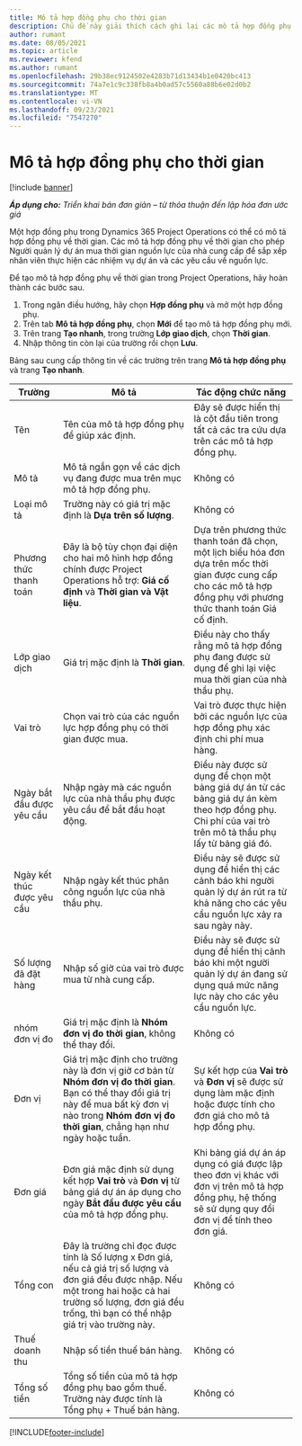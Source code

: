 ```yaml
---
title: Mô tả hợp đồng phụ cho thời gian
description: Chủ đề này giải thích cách ghi lại các mô tả hợp đồng phụ cho thời gian và ghi lại giao dịch mua thời gian từ các nhà cung cấp.
author: rumant
ms.date: 08/05/2021
ms.topic: article
ms.reviewer: kfend
ms.author: rumant
ms.openlocfilehash: 29b38ec9124502e4283b71d13434b1e0420bc413
ms.sourcegitcommit: 74a7e1c9c338fb8a4b0ad57c5560a88b6e02d0b2
ms.translationtype: MT
ms.contentlocale: vi-VN
ms.lasthandoff: 09/23/2021
ms.locfileid: "7547270"
---
```

# <a name="subcontract-lines-for-time"></a>Mô tả hợp đồng phụ cho thời gian

[!include [banner](../../includes/dataverse-preview.md)]

_**Áp dụng cho:** Triển khai bản đơn giản – từ thỏa thuận đến lập hóa đơn ước giá_

Một hợp đồng phụ trong Dynamics 365 Project Operations có thể có mô tả hợp đồng phụ về thời gian. Các mô tả hợp đồng phụ về thời gian cho phép Người quản lý dự án mua thời gian nguồn lực của nhà cung cấp để sắp xếp nhân viên thực hiện các nhiệm vụ dự án và các yêu cầu về nguồn lực.

Để tạo mô tả hợp đồng phụ về thời gian trong Project Operations, hãy hoàn thành các bước sau.

1. Trong ngăn điều hướng, hãy chọn **Hợp đồng phụ** và mở một hợp đồng phụ.
2. Trên tab **Mô tả hợp đồng phụ**, chọn **Mới** để tạo mô tả hợp đồng phụ mới.
3. Trên trang **Tạo nhanh**, trong trường **Lớp giao dịch**, chọn **Thời gian**.
4. Nhập thông tin còn lại của trường rồi chọn **Lưu**.

  Bảng sau cung cấp thông tin về các trường trên trang **Mô tả hợp đồng phụ** và trang **Tạo nhanh**.

| **Trường** | **Mô tả** | **Tác động chức năng** |
| --- | --- | --- |
| Tên | Tên của mô tả hợp đồng phụ để giúp xác định. | Đây sẽ được hiển thị là cột đầu tiên trong tất cả các tra cứu dựa trên các mô tả hợp đồng phụ. |
| Mô tả | Mô tả ngắn gọn về các dịch vụ đang được mua trên mục mô tả hợp đồng phụ. |Không có |
| Loại mô tả |   Trường này có giá trị mặc định là **Dựa trên số lượng**.| Không có |
| Phương thức thanh toán | Đây là bộ tùy chọn đại diện cho hai mô hình hợp đồng chính được Project Operations hỗ trợ: **Giá cố định** và **Thời gian và Vật liệu**. | Dựa trên phương thức thanh toán đã chọn, một lịch biểu hóa đơn dựa trên mốc thời gian được cung cấp cho các mô tả hợp đồng phụ với phương thức thanh toán Giá cố định. |
| Lớp giao dịch | Giá trị mặc định là **Thời gian**. | Điều này cho thấy rằng mô tả hợp đồng phụ đang được sử dụng để ghi lại việc mua thời gian của nhà thầu phụ. |
| Vai trò | Chọn vai trò của các nguồn lực hợp đồng phụ có thời gian được mua. | Vai trò được thực hiện bởi các nguồn lực của hợp đồng phụ xác định chi phí mua hàng. |
| Ngày bắt đầu được yêu cầu | Nhập ngày mà các nguồn lực của nhà thầu phụ được yêu cầu để bắt đầu hoạt động. | Điều này được sử dụng để chọn một bảng giá dự án từ các bảng giá dự án kèm theo hợp đồng phụ. Chi phí của vai trò trên mô tả thầu phụ lấy từ bảng giá đó. |
| Ngày kết thúc được yêu cầu | Nhập ngày kết thúc phân công nguồn lực của nhà thầu phụ. | Điều này sẽ được sử dụng để hiển thị các cảnh báo khi người quản lý dự án rút ra từ khả năng cho các yêu cầu nguồn lực xảy ra sau ngày này. |
| Số lượng đã đặt hàng | Nhập số giờ của vai trò được mua từ nhà cung cấp. | Điều này sẽ được sử dụng để hiển thị cảnh báo khi một người quản lý dự án đang sử dụng quá mức năng lực này cho các yêu cầu nguồn lực. |
| nhóm đơn vị đo | Giá trị mặc định là **Nhóm đơn vị đo thời gian**, không thể thay đổi. | Không có|
| Đơn vị | Giá trị mặc định cho trường này là đơn vị giờ cơ bản từ **Nhóm đơn vị đo thời gian**. Bạn có thể thay đổi giá trị này để mua bất kỳ đơn vị nào trong **Nhóm đơn vị đo thời gian**, chẳng hạn như ngày hoặc tuần. | Sự kết hợp của **Vai trò** và **Đơn vị** sẽ được sử dụng làm mặc định hoặc được tính cho đơn giá cho mô tả hợp đồng phụ. |
| Đơn giá | Đơn giá mặc định sử dụng kết hợp **Vai trò** và **Đơn vị** từ bảng giá dự án áp dụng cho ngày **Bắt đầu được yêu cầu** của mô tả hợp đồng phụ. | Khi bảng giá dự án áp dụng có giá được lập theo đơn vị khác với đơn vị trên mô tả hợp đồng phụ, hệ thống sẽ sử dụng quy đổi đơn vị để tính theo đơn giá. |
| Tổng con |    Đây là trường chỉ đọc được tính là Số lượng x Đơn giá, nếu cả giá trị số lượng và đơn giá đều được nhập. Nếu một trong hai hoặc cả hai trường số lượng, đơn giá đều trống, thì bạn có thể nhập giá trị vào trường này. | Không có|
| Thuế doanh thu |   Nhập số tiền thuế bán hàng. |Không có |
| Tổng số tiền | Tổng số tiền của mô tả hợp đồng phụ bao gồm thuế. Trường này được tính là Tổng phụ + Thuế bán hàng.|Không có |

[!INCLUDE[footer-include](../../includes/footer-banner.md)]

